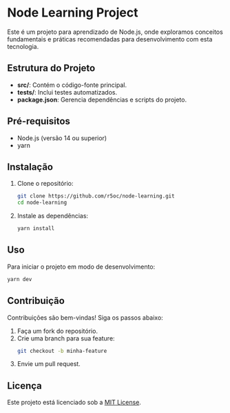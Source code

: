 # Node Learning Project

Este é um projeto para aprendizado de Node.js, onde exploramos conceitos fundamentais e práticas recomendadas para desenvolvimento com esta tecnologia.

## Estrutura do Projeto

- **src/**: Contém o código-fonte principal.
- **tests/**: Inclui testes automatizados.
- **package.json**: Gerencia dependências e scripts do projeto.

## Pré-requisitos

- Node.js (versão 14 ou superior)
- yarn

## Instalação

1. Clone o repositório:
    ```bash
    git clone https://github.com/r5oc/node-learning.git
    cd node-learning
    ```

2. Instale as dependências:
    ```bash
    yarn install
    ```

## Uso

Para iniciar o projeto em modo de desenvolvimento:
```bash
yarn dev
```

## Contribuição

Contribuições são bem-vindas! Siga os passos abaixo:

1. Faça um fork do repositório.
2. Crie uma branch para sua feature:
    ```bash
    git checkout -b minha-feature
    ```
3. Envie um pull request.

## Licença

Este projeto está licenciado sob a [MIT License](LICENSE).
